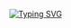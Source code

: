 [![Typing SVG](https://readme-typing-svg.demolab.com/?lines=I+am+Joram+line+of+text;Second+line+of+text)](https://git.io/typing-svg)

<!---
JORAMKE/JORAMKE is a ✨ special ✨ repository because its `README.md` (this file) appears on your GitHub profile.
You can click the Preview link to take a look at your changes.
--->
